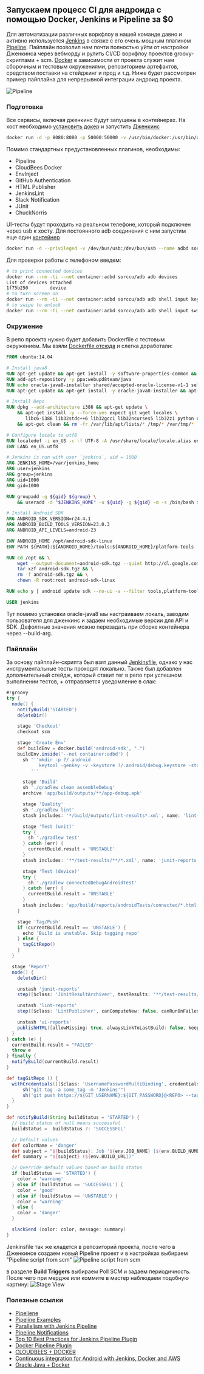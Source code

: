 ## Запускаем процесс CI для андроида с помощью Docker, Jenkins и Pipeline за $0

Для автоматизации различных воркфлоу в нашей команде давно и активно используется [Jenkins](https://jenkins.io/) в связке с его очень мощным плагином [Pipeline](https://wiki.jenkins-ci.org/display/JENKINS/Pipeline+Plugin). Пайплайн позволил нам почти полностью уйти от настройки Дженкинса через вебморду и рулить CI/CD воркфлоу проектов groovy-скриптами + scm. [Docker](https://www.docker.com/) в зависимости от проекта служит нам сборочным и тестовым окружениями, репозиторием артефактов, средством поставки на стейджинг и прод и т.д. Ниже будет рассмотрен пример пайплайна для непрерывной интеграции андроид проекта.

![Pipeline](https://github.com/maddevsio/publications/blob/master/pipeline-android/img/pipeline.png)

### Подготовка
Все сервисы, включая дженкинс будут запущены в контейнерах. На хост необходимо [установить докер](https://docs.docker.com/engine/installation/) и запустить [Дженкинс](https://hub.docker.com/_/jenkins/)
```bash
docker run -d -p 8080:8080 -p 50000:50000 -v /usr/bin/docker:/usr/bin/docker -v /var/run/docker.sock:/var/run/docker.sock jenkins
```
Помимо стандартных предустановленных плагинов, необходимы:
* Pipeline
* CloudBees Docker
* EnvInject
* GitHub Authentication
* HTML Publisher
* JenkinsLint
* Slack Notification
* JUnit
* ChuckNorris

UI-тесты будут проходить на реальном телефоне, который подключен через usb к хосту. Для постоянного adb соединения с ним запустим еще один [контейнер](https://hub.docker.com/r/sorccu/adb/)
```bash
docker run -d --privileged -v /dev/bus/usb:/dev/bus/usb --name adbd sorccu/adb
```
Для проверки работы с телефоном введем:
```bash
# to print connected devices
docker run --rm -ti --net container:adbd sorccu/adb adb devices
List of devices attached
1f75b250        device
# to turn screen on
docker run --rm -ti --net container:adbd sorccu/adb adb shell input keyevent 26
# to swipe to unlock
docker run --rm -ti --net container:adbd sorccu/adb adb shell input swipe 400 800 400 400
```

### Окружение
В репо проекта нужно будет добавить Dockerfile с тестовым окружением. Мы взяли [Dockerfile отсюда](https://hub.docker.com/r/jacekmarchwicki/android/) и слегка доработали:
```Dockerfile
FROM ubuntu:14.04

# Install java8
RUN apt-get update && apt-get install -y software-properties-common && apt-get clean && rm -fr /var/lib/apt/lists/* /tmp/* /var/tmp/*
RUN add-apt-repository -y ppa:webupd8team/java
RUN echo oracle-java8-installer shared/accepted-oracle-license-v1-1 select true | /usr/bin/debconf-set-selections
RUN apt-get update && apt-get install -y oracle-java8-installer && apt-get clean && rm -fr /var/lib/apt/lists/* /tmp/* /var/tmp/*

# Install Deps
RUN dpkg --add-architecture i386 && apt-get update \
    && apt-get install -y --force-yes expect git wget locales \
       libc6-i386 lib32stdc++6 lib32gcc1 lib32ncurses5 lib32z1 python curl \
    && apt-get clean && rm -fr /var/lib/apt/lists/* /tmp/* /var/tmp/*

# Configure locale to utf8
RUN localedef -i en_US -c -f UTF-8 -A /usr/share/locale/locale.alias en_US.UTF-8
ENV LANG en_US.utf8

# Jenkins is run with user `jenkins`, uid = 1000
ARG JENKINS_HOME=/var/jenkins_home
ARG user=jenkins
ARG group=jenkins
ARG uid=1000
ARG gid=1000

RUN groupadd -g ${gid} ${group} \
    && useradd -d "$JENKINS_HOME" -u ${uid} -g ${gid} -m -s /bin/bash ${user}

# Install Android SDK
ARG ANDROID_SDK_VERSION=r24.4.1
ARG ANDROID_BUILD_TOOLS_VERSION=23.0.3
ARG ANDROID_API_LEVELS=android-23

ENV ANDROID_HOME /opt/android-sdk-linux
ENV PATH ${PATH}:${ANDROID_HOME}/tools:${ANDROID_HOME}/platform-tools

RUN cd /opt && \
    wget --output-document=android-sdk.tgz --quiet http://dl.google.com/android/android-sdk_${ANDROID_SDK_VERSION}-linux.tgz && \
    tar xzf android-sdk.tgz && \
    rm -f android-sdk.tgz && \
    chown -R root:root android-sdk-linux

RUN echo y | android update sdk --no-ui -a --filter tools,platform-tools,${ANDROID_API_LEVELS},build-tools-${ANDROID_BUILD_TOOLS_VERSION},extra-android-support,extra-android-m2repository,extra-google-m2repository

USER jenkins
```
Тут помимо установки oracle-java8 мы настраиваем локаль, заводим пользователя для дженкинс и задаем необходимые версии для API и SDK. Дефолтные значения можно перезадать при сборке контейнера через --build-arg.

### Пайплайн
За основу пайплайн-скрипта был взят данный [Jenkinsfile](http://flyingtophat.co.uk/blog/2016/07/07/continuous-integration-for-android-with-jenkins-docker-and-aws.html), однако у нас инструментальные тесты проходят локально. Также был добавлен дополнительный стейдж, который ставит тег в репо при успешном выполнении тестов, + отправляется уведомление в слак:
```Groovy
#!groovy​
try {
  node() {
    notifyBuild('STARTED')
    deleteDir()

    stage 'Checkout'
    checkout scm

    stage 'Create Env'
    def buildEnv = docker.build('android-sdk', ".")
    buildEnv.inside('--net container:adbd') {
      sh '''mkdir -p ?/.android
            keytool -genkey -v -keystore ?/.android/debug.keystore -storepass android -alias androiddebugkey -keypass android -dname "CN=Android Debug,O=Android,C=US"
         '''

      stage 'Build'
      sh './gradlew clean assembleDebug'
      archive 'app/build/outputs/**/app-debug.apk'

      stage 'Quality'
      sh './gradlew lint'
      stash includes: '*/build/outputs/lint-results*.xml', name: 'lint-reports'

      stage 'Test (unit)'
      try {
        sh './gradlew test'
      } catch (err) {
        currentBuild.result = 'UNSTABLE'
      }
      stash includes: '**/test-results/**/*.xml', name: 'junit-reports'

      stage 'Test (device)'
      try {
        sh './gradlew connectedDebugAndroidTest'
      } catch (err) {
        currentBuild.result = 'UNSTABLE'
      }
      stash includes: 'app/build/reports/androidTests/connected/*.html', name: 'ui-reports'
    }

    stage 'Tag/Push'
    if (currentBuild.result == 'UNSTABLE') {
      echo 'Build is unstable. Skip tagging repo'
    } else {
      tagGitRepo()
    }
  }

  stage 'Report'
  node() {
    deleteDir()

    unstash 'junit-reports'
    step([$class: 'JUnitResultArchiver', testResults: '**/test-results/**/*.xml'])

    unstash 'lint-reports'
    step([$class: 'LintPublisher', canComputeNew: false, canRunOnFailed: true, defaultEncoding: '', healthy: '', pattern: '*/build/outputs/lint-results*.xml', unHealthy: ''])

    unstash 'ui-reports'
    publishHTML([allowMissing: true, alwaysLinkToLastBuild: false, keepAll: true, reportDir: 'app/build/reports/androidTests/connected', reportFiles: 'index.html', reportName: 'UI Tests Report'])
  }
} catch (e) {
  currentBuild.result = "FAILED"
  throw e
} finally {
  notifyBuild(currentBuild.result)
}

def tagGitRepo () {
  withCredentials([[$class: 'UsernamePasswordMultiBinding', credentialsId: 'MyID', usernameVariable: 'GIT_USERNAME', passwordVariable: 'GIT_PASSWORD']]) {
      sh("git tag -a some_tag -m 'Jenkins'")
      sh('git push https://${GIT_USERNAME}:${GIT_PASSWORD}@<REPO> --tags')
  }
}

def notifyBuild(String buildStatus = 'STARTED') {
  // build status of null means successful
  buildStatus =  buildStatus ?: 'SUCCESSFUL'

  // Default values
  def colorName = 'danger'
  def subject = "${buildStatus}: Job '${env.JOB_NAME} [${env.BUILD_NUMBER}]'"
  def summary = "${subject} (${env.BUILD_URL})"

  // Override default values based on build status
  if (buildStatus == 'STARTED') {
    color = 'warning'
  } else if (buildStatus == 'SUCCESSFUL') {
    color = 'good'
  } else if (buildStatus == 'UNSTABLE') {
    color = 'warning'
  } else {
    color = 'danger'
  }

  slackSend (color: color, message: summary)
}
```

Jenkinsfile так же кладется в репозиторий проекта, после чего в Дженкинсе создаем новый Pipeline проект и в настройках выбираем "Pipeline script from scm"
![Pipeline script from scm](https://github.com/maddevsio/publications/blob/master/pipeline-android/img/jenkinsfile-from-scm.png)

в разделе **Build Triggers** выбираем Poll SCM и задаем периодичность. После чего при мердже или коммите в мастер наблюдаем подобную картину:
![Stage View](https://github.com/maddevsio/publications/blob/master/pipeline-android/img/stage-view.png)

### Полезные ссылки
* [Pipeliene](https://jenkins.io/solutions/pipeline/)
* [Pipeline Examples](https://github.com/jenkinsci/pipeline-examples)
* [Parallelism with Jenkins Pipeline](https://www.cloudbees.com/blog/parallelism-and-distributed-builds-jenkins)
* [Pipeline Notifications](https://jenkins.io/blog/2016/07/18/pipline-notifications/)
* [Top 10 Best Practices for Jenkins Pipeline Plugin](https://www.cloudbees.com/blog/top-10-best-practices-jenkins-pipeline-plugin)
* [Docker Pipeline Plugin](https://go.cloudbees.com/docs/cloudbees-documentation/cje-user-guide/chapter-docker-workflow.html)
* [CLOUDBEES + DOCKER](http://www.levvel.io/blog-post/building-devops-artifact-pipeline-for-docker-containers)
* [Continuous integration for Android with Jenkins, Docker and AWS](http://flyingtophat.co.uk/blog/2016/07/07/continuous-integration-for-android-with-jenkins-docker-and-aws.html)
* [Oracle Java + Docker](http://blog.takipi.com/running-java-on-docker-youre-breaking-the-law/)
